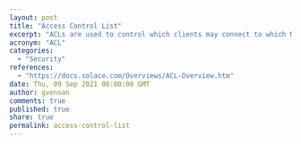 ```yaml
---
layout: post
title: "Access Control List"
excerpt: "ACLs are used to control which clients may connect to which Message VPNs, and which topics clients are allowed to publish and subscribe to in their Message VPN"
acronym: "ACL"
categories:
  - "Security"
references:
  - "https://docs.solace.com/Overviews/ACL-Overview.htm"
date: Thu, 09 Sep 2021 00:00:00 GMT
author: gvensan
comments: true
published: true
share: true
permalink: access-control-list
---
```

